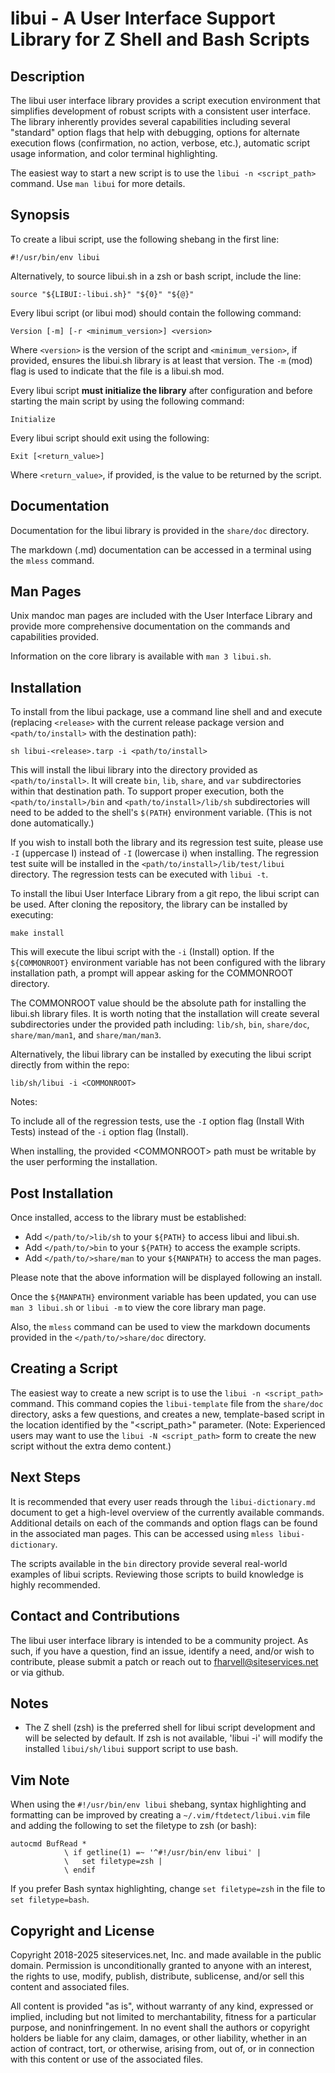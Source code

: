 # libui - A User Interface Support Library for Z Shell and Bash Scripts

## Description

The libui user interface library provides a script execution environment that
simplifies development of robust scripts with a consistent user interface. The
library inherently provides several capabilities including several "standard"
option flags that help with debugging, options for alternate execution flows
(confirmation, no action, verbose, etc.), automatic script usage information,
and color terminal highlighting.

The easiest way to start a new script is to use the `libui -n <script_path>`
command. Use `man libui` for more details.

## Synopsis

To create a libui script, use the following shebang in the first line:

```
#!/usr/bin/env libui
```

Alternatively, to source libui.sh in a zsh or bash script, include the line:

```
source "${LIBUI:-libui.sh}" "${0}" "${@}"
```

Every libui script (or libui mod) should contain the following command:

```
Version [-m] [-r <minimum_version>] <version>
```

Where `<version>` is the version of the script and `<minimum_version>`, if
provided, ensures the libui.sh library is at least that version. The `-m` (mod)
flag is used to indicate that the file is a libui.sh mod.

Every libui script **must initialize the library** after configuration and
before starting the main script by using the following command:

```
Initialize
```

Every libui script should exit using the following:

```
Exit [<return_value>]
```

Where `<return_value>`, if provided, is the value to be returned by the script.

## Documentation

Documentation for the libui library is provided in the `share/doc` directory.

The markdown (.md) documentation can be accessed in a terminal using the `mless`
command.

## Man Pages

Unix mandoc man pages are included with the User Interface Library and provide
more comprehensive documentation on the commands and capabilities provided.

Information on the core library is available with `man 3 libui.sh`.

## Installation

To install from the libui package, use a command line shell and and execute
(replacing `<release>` with the current release package version and
`<path/to/install>` with the destination path):

```
sh libui-<release>.tarp -i <path/to/install>
```

This will install the libui library into the directory provided as
`<path/to/install>`. It will create `bin`, `lib`, `share`, and `var`
subdirectories within that destination path. To support proper execution, both
the `<path/to/install>/bin` and `<path/to/install>/lib/sh` subdirectories will
need to be added to the shell's `$(PATH}` environment variable. (This is not
done automatically.)

If you wish to install both the library and its regression test suite, please
use `-I` (uppercase I) instead of `-I` (lowercase i) when installing. The
regression test suite will be installed in the
`<path/to/install>/lib/test/libui` directory. The regression tests can be
executed with `libui -t`.

To install the libui User Interface Library from a git repo, the libui script
can be used. After cloning the repository, the library can be installed by
executing:

```
make install
```

This will execute the libui script with the `-i` (Install) option. If the
`${COMMONROOT}` environment variable has not been configured with the library
installation path, a prompt will appear asking for the COMMONROOT directory.

The COMMONROOT value should be the absolute path for installing the libui.sh
library files. It is worth noting that the installation will create several
subdirectories under the provided path including: `lib/sh`, `bin`, `share/doc`,
`share/man/man1`, and `share/man/man3`.

Alternatively, the libui library can be installed by executing the libui script
directly from within the repo:

```
lib/sh/libui -i <COMMONROOT>
```

Notes:

To include all of the regression tests, use the `-I` option flag (Install With
Tests) instead of the `-i` option flag (Install).

When installing, the provided \<COMMONROOT\> path must be writable by the user
performing the installation.

## Post Installation

Once installed, access to the library must be established:

* Add `</path/to/>lib/sh` to your `${PATH}` to access libui and libui.sh.
* Add `</path/to/>bin` to your `${PATH}` to access the example scripts.
* Add `</path/to/>share/man` to your `${MANPATH}` to access the man pages.

Please note that the above information will be displayed following an install.

Once the `${MANPATH}` environment variable has been updated, you can use `man 3
libui.sh` or `libui -m` to view the core library man page.

Also, the `mless` command can be used to view the markdown documents provided
in the `</path/to/>share/doc` directory.

## Creating a Script

The easiest way to create a new script is to use the `libui -n <script_path>`
command. This command copies the `libui-template` file from the `share/doc`
directory, asks a few questions, and creates a new, template-based script in the
location identified by the "\<script_path\>" parameter. (Note: Experienced users
may want to use the `libui -N <script_path>` form to create the new script
without the extra demo content.)

## Next Steps

It is recommended that every user reads through the `libui-dictionary.md`
document to get a high-level overview of the currently available commands.
Additional details on each of the commands and option flags can be found in the
associated man pages. This can be accessed using `mless libui-dictionary`.

The scripts available in the `bin` directory provide several real-world examples
of libui scripts. Reviewing those scripts to build knowledge is highly
recommended.

## Contact and Contributions

The libui user interface library is intended to be a community project. As such,
if you have a question, find an issue, identify a need, and/or wish to
contribute, please submit a patch or reach out to fharvell@siteservices.net or
via github.

## Notes

* The Z shell (zsh) is the preferred shell for libui script development and will
be selected by default. If zsh is not available, 'libui -i' will modify the
installed `libui/sh/libui` support script to use bash.

## Vim Note

When using the ```#!/usr/bin/env libui``` shebang, syntax highlighting and
formatting can be improved by creating a ```~/.vim/ftdetect/libui.vim``` file
and adding the following to set the filetype to zsh (or bash):

```
autocmd BufRead *
            \ if getline(1) =~ '^#!/usr/bin/env libui' |
            \   set filetype=zsh |
            \ endif
```

If you prefer Bash syntax highlighting, change ```set filetype=zsh``` in the
file to ```set filetype=bash```.

## Copyright and License

Copyright 2018-2025 siteservices.net, Inc. and made available in the public
domain. Permission is unconditionally granted to anyone with an interest, the
rights to use, modify, publish, distribute, sublicense, and/or sell this content
and associated files.

All content is provided "as is", without warranty of any kind, expressed or
implied, including but not limited to merchantability, fitness for a particular
purpose, and noninfringement. In no event shall the authors or copyright holders
be liable for any claim, damages, or other liability, whether in an action of
contract, tort, or otherwise, arising from, out of, or in connection with this
content or use of the associated files.
